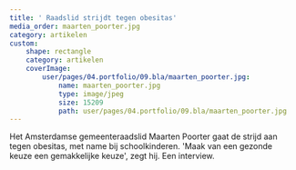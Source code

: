 ```yaml
---
title: ' Raadslid strijdt tegen obesitas'
media_order: maarten_poorter.jpg
category: artikelen
custom:
    shape: rectangle
    category: artikelen
    coverImage:
        user/pages/04.portfolio/09.bla/maarten_poorter.jpg:
            name: maarten_poorter.jpg
            type: image/jpeg
            size: 15209
            path: user/pages/04.portfolio/09.bla/maarten_poorter.jpg
---
```


Het Amsterdamse gemeenteraadslid Maarten Poorter gaat de strijd aan tegen obesitas, met name bij schoolkinderen. 'Maak van een gezonde keuze een gemakkelijke keuze', zegt hij. Een interview.